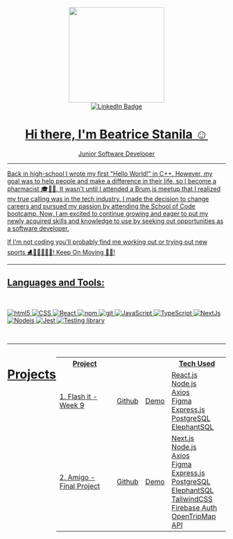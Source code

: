 <div id="header" align="center">
  <img src="https://media.giphy.com/media/wwg1suUiTbCY8H8vIA/giphy-downsized-large.gif" 
  width="220" />
</div>

<div id="badges" align="center">
  <a href="https://www.linkedin.com/in/beatrice-oana-stanila-82219b144/">
    <img src="https://img.shields.io/badge/LinkedIn-blue?style=for-the-badge&logo=linkedin&logoColor=white" alt="LinkedIn Badge"/>
 
</div>

<div id="intro" align="center">
<h1>Hi there, I'm Beatrice Stanila ☺️</h1>
Junior Software Developer
</div>

<hr>

Back in high-school I wrote my first "Hello World!" in C++. However, my goal was to help people and make a difference in their life, so I become a pharmacist 🎓🥼🧪. It wasn't until I attended a Brum.js meetup that I realized my true calling was in the tech industry. I made the decision to change careers and pursued my passion by attending the School of Code bootcamp. Now, I am excited to continue growing and eager to put my newly acquired skills and knowledge to use by seeking out opportunities as a software developer.



If I'm not coding you'll probably find me working out or trying out new sports ⛸️💃🏻🧗🏻‍♀️! Keep On Moving 💪🏻!

<hr>
  
  <h2>Languages and Tools:</h2>
  
  
<br>
<p>
  <img alt="html5" src="https://img.shields.io/badge/-HTML5-6100A5?style=flat-square&logo=html5&logoColor=white" />
  <img alt="CSS" src="https://img.shields.io/badge/-CSS-77216F?style=flat-square&logo=css3&logoColor=white" />
  <img alt="React" src="https://img.shields.io/badge/-React-FF61F6?style=flat-square&logo=react&logoColor=white" />
  <img alt="npm" src="https://img.shields.io/badge/-NPM-CB3837?style=flat-square&logo=npm&logoColor=white" />
  <img alt="git" src="https://img.shields.io/badge/-Git-E53238?style=flat-square&logo=git&logoColor=white" />
  <img alt="JavaScript" src="https://img.shields.io/badge/-JavaScript-FF4713?style=flat-square&logo=javascript&logoColor=white" />
  <img alt="TypeScript" src="https://img.shields.io/badge/-TypeScript-FF9C42?style=flat-square&logo=typescript&logoColor=white" />
  <img alt="NextJs" src="https://img.shields.io/badge/-NextJs-CD9834?style=flat-square&logo=next.js&logoColor=white" />
   <img alt="Nodejs" src="https://img.shields.io/badge/-Nodejs-00B388?style=flat-square&logo=Node.js&logoColor=white" />
  <img alt="Jest" src="https://img.shields.io/badge/-Jest-0085C0?style=flat-square&logo=Jest&logoColor=white" />
  <img alt="Testing library" src="https://img.shields.io/badge/-Testing_Library-006699?style=flat-square&logo=testing-library&logoColor=white" />
</p>
<br>

<hr>


<div style="display:flex; justify-content:center; "}>

<h1 align="center"> Projects </h1>

<div style="height:600px; width:600px;">

<table>
  <tr>
    <th>Project</th>
    <th></th>
    <th></th>
    <th>Tech Used</th>
  </tr>
  <tr>
    <td>1. Flash it - Week 9</td>
    <td><a href="https://github.com/SchoolOfCode/bc13_w9_project-frontend-hakunamatata">Github</td>
    <td><a href="https://flash-it-frontend.onrender.com/">Demo</td>
    <td> React.js<br/> Node.js<br/> Axios<br/> Figma<br/>Express.js<br/> PostgreSQL<br/> ElephantSQL</td>
  </tr>
  <tr>
    <td>2. Amigo - Final Project</td>
    <td><a href="https://github.com/BeatriceStanila/Amigo">Github</td>
    <td><a href="https://amigostravel.netlify.app/">Demo</td>
    <td> Next.js<br/> Node.js<br/> Axios<br/> Figma<br/> Express.js<br/> PostgreSQL<br/> ElephantSQL</br> TailwindCSS<br/> Firebase Auth<br/> OpenTripMap API</td>
  </tr>



  
</table>

</div>



<!---
btxoana/btxoana is a ✨ special ✨ repository because its `README.md` (this file) appears on your GitHub profile.
You can click the Preview link to take a look at your changes.
--->
